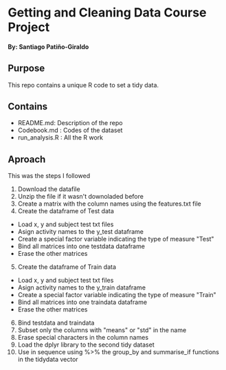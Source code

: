 # Getting and Cleaning Data Course Project
#### By: Santiago Patiño-Giraldo

## Purpose
This repo contains a unique R code to set a tidy data.

## Contains
* README.md: Description of the repo
* Codebook.md : Codes of the dataset
* run_analysis.R : All the R work

## Aproach
This was the steps I followed
1. Download the datafile
2. Unzip the file if it wasn't downoladed before
3. Create a matrix with the column names using the features.txt file
4. Create the dataframe of Test data
* Load x, y and subject test txt files
* Asign activity names to the y_test dataframe
* Create a special factor variable indicating the type of measure "Test"
* Bind all matrices into one testdata dataframe
* Erase the other matrices
5. Create the dataframe of Train data
* Load x, y and subject test txt files
* Asign activity names to the y_train dataframe
* Create a special factor variable indicating the type of measure "Train"
* Bind all matrices into one traindata dataframe
* Erase the other matrices
6. Bind testdata and traindata
7. Subset only the columns with "means" or "std" in the name
8. Erase special characters in the column names
9. Load the dplyr library to the second tidy dataset
10. Use in sequence using %>% the group_by and summarise_if functions in the tidydata vector

